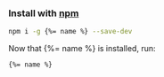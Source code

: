 ### Install with [npm](npmjs.org)

```bash
npm i -g {%= name %} --save-dev
```

Now that {%= name %} is installed, run:

```
{%= name %}
```